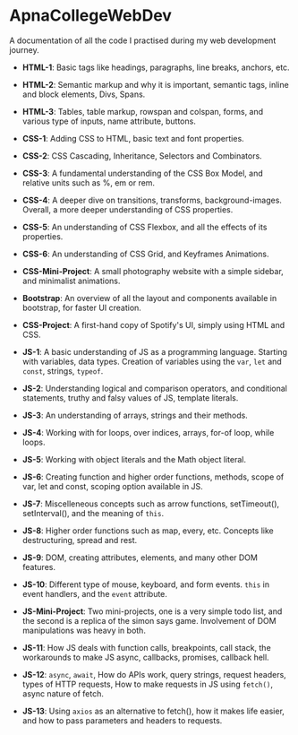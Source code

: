 # ApnaCollegeWebDev

A documentation of all the code I practised during my web development journey.

- **HTML-1**: Basic tags like headings, paragraphs, line breaks, anchors, etc.
- **HTML-2**: Semantic markup and why it is important, semantic tags, inline and block elements, Divs, Spans.
- **HTML-3**: Tables, table markup, rowspan and colspan, forms, and various type of inputs, name attribute, buttons.

- **CSS-1**: Adding CSS to HTML, basic text and font properties.
- **CSS-2**: CSS Cascading, Inheritance, Selectors and Combinators.
- **CSS-3**: A fundamental understanding of the CSS Box Model, and relative units such as %, em or rem.
- **CSS-4**: A deeper dive on transitions, transforms, background-images. Overall, a more deeper understanding of CSS properties.
- **CSS-5**: An understanding of CSS Flexbox, and all the effects of its properties.
- **CSS-6**: An understanding of CSS Grid, and Keyframes Animations.
- **CSS-Mini-Project**: A small photography website with a simple sidebar, and minimalist animations.
- **Bootstrap**: An overview of all the layout and components available in bootstrap, for faster UI creation.
- **CSS-Project**: A first-hand copy of Spotify's UI, simply using HTML and CSS.
- **JS-1**: A basic understanding of JS as a programming language. Starting with variables, data types. Creation of variables using the `var`, `let` and `const`, strings, `typeof`.
- **JS-2**: Understanding logical and comparison operators, and conditional statements, truthy and falsy values of JS, template literals.
- **JS-3**: An understanding of arrays, strings and their methods.
- **JS-4**: Working with for loops, over indices, arrays, for-of loop, while loops.
- **JS-5**: Working with object literals and the Math object literal.
- **JS-6**: Creating function and higher order functions, methods, scope of var, let and const, scoping option available in JS.
- **JS-7**: Miscelleneous concepts such as arrow functions, setTimeout(), setInterval(), and the meaning of `this`.
- **JS-8**: Higher order functions such as map, every, etc. Concepts like destructuring, spread and rest.
- **JS-9**: DOM, creating attributes, elements, and many other DOM features.
- **JS-10**: Different type of mouse, keyboard, and form events. `this` in event handlers, and the `event` attribute.
- **JS-Mini-Project**: Two mini-projects, one is a very simple todo list, and the second is a replica of the simon says game. Involvement of DOM manipulations was heavy in both.
- **JS-11**: How JS deals with function calls, breakpoints, call stack, the workarounds to make JS async, callbacks, promises, callback hell.
- **JS-12**: `async`, `await`, How do APIs work, query strings, request headers, types of HTTP requests, How to make requests in JS using `fetch()`, async nature of fetch.
- **JS-13**: Using `axios` as an alternative to fetch(), how it makes life easier, and how to pass parameters and headers to requests.
